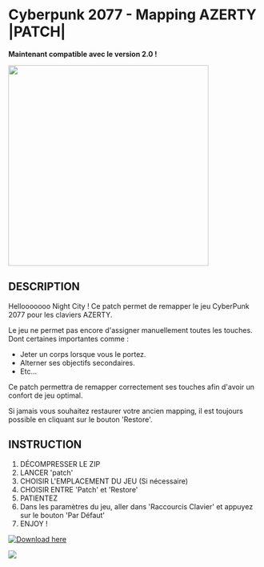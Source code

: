 # Cyberpunk 2077 - Mapping AZERTY |PATCH|

**Maintenant compatible avec le version 2.0 !**

<img src='https://static.cdprojektred.com/cms.cdprojektred.com/16x9_big/be5a1604f343edb72e4073e22450ab1bf56956a0-1280x720.jpg' width='400'>

## DESCRIPTION

Hellooooooo Night City !
Ce patch permet de remapper le jeu CyberPunk 2077 pour les claviers AZERTY.

Le jeu ne permet pas encore d'assigner manuellement toutes les touches.
Dont certaines importantes comme :

* Jeter un corps lorsque vous le portez.
* Alterner ses objectifs secondaires.
* Etc...

Ce patch permettra de remapper correctement ses touches afin d'avoir un confort de jeu optimal.

Si jamais vous souhaitez restaurer votre ancien mapping, il est toujours possible en cliquant sur le bouton 'Restore'.

## INSTRUCTION

1. DÉCOMPRESSER LE ZIP
2. LANCER 'patch'
3. CHOISIR L'EMPLACEMENT DU JEU (Si nécessaire)
4. CHOISIR ENTRE 'Patch' et 'Restore'
5. PATIENTEZ
6. Dans les paramètres du jeu, aller dans 'Raccourcis Clavier' et appuyez sur le bouton 'Par Défaut'
7. ENJOY !

[![Download here](https://img.shields.io/github/downloads/40nyx/Cyberpunk-2077-mapping-AZERTY-FIX/total?style=for-the-badge)](https://github.com/SAWKIT-17/Cyberpunk-2077-AZERTY-Patch/releases/download/v2.0/patch.zip)

![](https://i.giphy.com/media/qWi6NKfkrt9TgXvIfg/giphy.webp)
